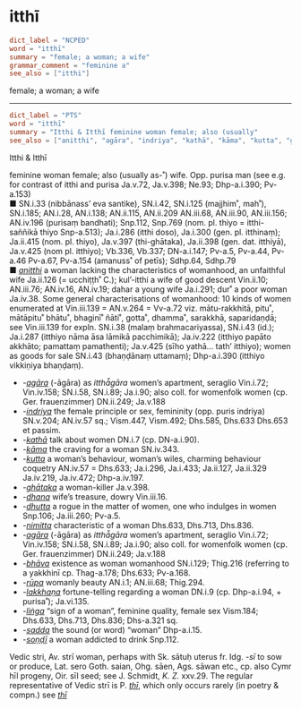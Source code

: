 # itthī

``` toml
dict_label = "NCPED"
word = "itthī"
summary = "female; a woman; a wife"
grammar_comment = "feminine a"
see_also = ["itthi"]
```

female; a woman; a wife

--------------------

``` toml
dict_label = "PTS"
word = "itthī"
summary = "Itthi & Itthī feminine woman female; also (usually"
see_also = ["anitthi", "agāra", "indriya", "kathā", "kāma", "kutta", "ghātaka", "dhana", "dhutta", "nimitta", "agāra", "bhāva", "rūpa", "lakkhaṇa", "liṅga", "sadda", "soṇḍī", "thī", "thī"]
```

Itthi & Itthī

feminine woman female; also (usually as\-˚) wife. Opp. purisa man (see e.g. for contrast of itthi and purisa Ja.v.72, Ja.v.398; Ne.93; Dhp\-a.i.390; Pv\-a.153)  
■ SN.i.33 (nibbānass’ eva santike), SN.i.42, SN.i.125 (majjhim˚, mah˚), SN.i.185; AN.i.28, AN.i.138; AN.ii.115, AN.ii.209 AN.iii.68, AN.iii.90, AN.iii.156; AN.iv.196 (purisaṃ bandhati); Snp.112, Snp.769 (nom. pl. thiyo = itthi\-saññikā thiyo Snp\-a.513); Ja.i.286 (itthi doso), Ja.i.300 (gen. pl. itthinaṃ); Ja.ii.415 (nom. pl. thiyo), Ja.v.397 (thi\-ghātaka), Ja.ii.398 (gen. dat. itthiyā), Ja.v.425 (nom pl. itthiyo); Vb.336, Vb.337; DN\-a.i.147; Pv\-a.5, Pv\-a.44, Pv\-a.46 Pv\-a.67, Pv\-a.154 (amanuss˚ of petīs); Sdhp.64, Sdhp.79  
■ *[anitthi](anitthi.md)* a woman lacking the characteristics of womanhood, an unfaithful wife Ja.ii.126 (= ucchiṭṭh˚ C.); kul’\-itthi a wife of good descent Vin.ii.10; AN.iii.76; AN.iv.16, AN.iv.19; dahar a young wife Ja.i.291; dur˚ a poor woman Ja.iv.38. Some general characterisations of womanhood: 10 kinds of women enumerated at Vin.iii.139 = AN.v.264 = Vv\-a.72 viz. mātu\-rakkhitā, pitu˚, mātāpitu˚ bhātu˚, bhaginī˚ ñāti˚, gotta˚, dhamma˚, sarakkhā, saparidaṇḍā; see Vin.iii.139 for expln. SN.i.38 (malaṃ brahmacariyassa), SN.i.43 (id.); Ja.i.287 (itthiyo nāma āsa lāmikā pacchimikā); Ja.iv.222 (itthiyo papāto akkhāto; pamattaṃ pamathenti); Ja.v.425 (sīho yathā… tath’ itthiyo); women as goods for sale SN.i.43 (bhaṇḍānaṃ uttamaṃ); Dhp\-a.i.390 (itthiyo vikkiṇiya bhaṇḍaṃ).

* *\-[agāra](agāra.md)* (\-āgāra) as *itthā̆gāra* women’s apartment, seraglio Vin.i.72; Vin.iv.158; SN.i.58, SN.i.89; Ja.i.90; also coll. for womenfolk women (cp. Ger. frauenzimmer) DN.ii.249; Ja.v.188
* *\-[indriya](indriya.md)* the female principle or sex, femininity (opp. puris indriya) SN.v.204; AN.iv.57 sq.; Vism.447, Vism.492; Dhs.585, Dhs.633 Dhs.653 et passim.
* *\-[kathā](kathā.md)* talk about women DN.i.7 (cp. DN\-a.i.90).
* *\-[kāma](kāma.md)* the craving for a woman SN.iv.343.
* *\-[kutta](kutta.md)* a woman’s behaviour, woman’s wiles, charming behaviour coquetry AN.iv.57 = Dhs.633; Ja.i.296, Ja.i.433; Ja.ii.127, Ja.ii.329 Ja.iv.219, Ja.iv.472; Dhp\-a.iv.197.
* *\-[ghātaka](ghātaka.md)* a woman\-killer Ja.v.398.
* *\-[dhana](dhana.md)* wife’s treasure, dowry Vin.iii.16.
* *\-[dhutta](dhutta.md)* a rogue in the matter of women, one who indulges in women Snp.106; Ja.iii.260; Pv\-a.5.
* *\-[nimitta](nimitta.md)* characteristic of a woman Dhs.633, Dhs.713, Dhs.836.
* *\-[agāra](agāra.md)* (\-āgāra) as *itthā̆gāra* women’s apartment, seraglio Vin.i.72; Vin.iv.158; SN.i.58, SN.i.89; Ja.i.90; also coll. for womenfolk women (cp. Ger. frauenzimmer) DN.ii.249; Ja.v.188
* *\-[bhāva](bhāva.md)* existence as woman womanhood SN.i.129; Thig.216 (referring to a yakkhinī cp. Thag\-a.178; Dhs.633; Pv\-a.168.
* *\-[rūpa](rūpa.md)* womanly beauty AN.i.1; AN.iii.68; Thig.294.
* *\-[lakkhaṇa](lakkhaṇa.md)* fortune\-telling regarding a woman DN.i.9 (cp. Dhp\-a.i.94, \+ purisa˚); Ja.vi.135.
* *\-[liṅga](liṅga.md)* “sign of a woman”, feminine quality, female sex Vism.184; Dhs.633, Dhs.713, Dhs.836; Dhs\-a.321 sq.
* *\-[sadda](sadda.md)* the sound (or word) “woman” Dhp\-a.i.15.
* *\-[soṇḍī](soṇḍī.md)* a woman addicted to drink Snp.112.

Vedic stri, Av. strī woman, perhaps with Sk. sātuḥ uterus fr. Idg. *\-sī* to sow or produce, Lat. sero Goth. saian, Ohg. sāen, Ags. sāwan etc., cp. also Cymr hīl progeny, Oir. sīl seed; see J. Schmidt, *K. Z.* xxv.29. The regular representative of Vedic strī is P. *[thī](thī.md)*, which only occurs rarely (in poetry & compn.) see *[thī](thī.md)*

